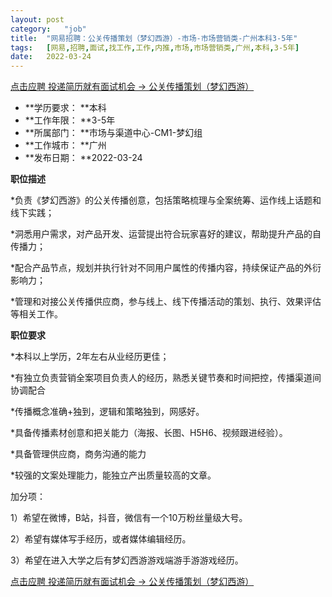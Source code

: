 ```yaml
---
layout:	post
category:	"job"
title:	"网易招聘：公关传播策划（梦幻西游）-市场-市场营销类-广州本科3-5年"
tags:	[网易,招聘,面试,找工作,工作,内推,市场,市场营销类,广州,本科,3-5年]
date:	2022-03-24
---
```


[点击应聘 投递简历就有面试机会 ->  公关传播策划（梦幻西游）](http://mobile.bole.netease.com/bole/boleDetail?id=19410&employeeId=346f03c3cda5f04c&key=all)



- **学历要求： **本科
- **工作年限： **3-5年
- **所属部门： **市场与渠道中心-CM1-梦幻组
- **工作城市： **广州
- **发布日期： **2022-03-24



**职位描述**

*负责《梦幻西游》的公关传播创意，包括策略梳理与全案统筹、运作线上话题和线下实践；

*洞悉用户需求，对产品开发、运营提出符合玩家喜好的建议，帮助提升产品的自传播力；

*配合产品节点，规划并执行针对不同用户属性的传播内容，持续保证产品的外衍影响力；

*管理和对接公关传播供应商，参与线上、线下传播活动的策划、执行、效果评估等相关工作。



**职位要求**

*本科以上学历，2年左右从业经历更佳；

*有独立负责营销全案项目负责人的经历，熟悉关键节奏和时间把控，传播渠道间协调配合

*传播概念准确+独到，逻辑和策略独到，网感好。

*具备传播素材创意和把关能力（海报、长图、H5H6、视频跟进经验）。

*具备管理供应商，商务沟通的能力

*较强的文案处理能力，能独立产出质量较高的文章。

加分项：

1）希望在微博，B站，抖音，微信有一个10万粉丝量级大号。

2）希望有媒体写手经历，或者媒体编辑经历。

3）希望在进入大学之后有梦幻西游游戏端游手游游戏经历。



[点击应聘 投递简历就有面试机会 ->  公关传播策划（梦幻西游）](http://mobile.bole.netease.com/bole/boleDetail?id=19410&employeeId=346f03c3cda5f04c&key=all)